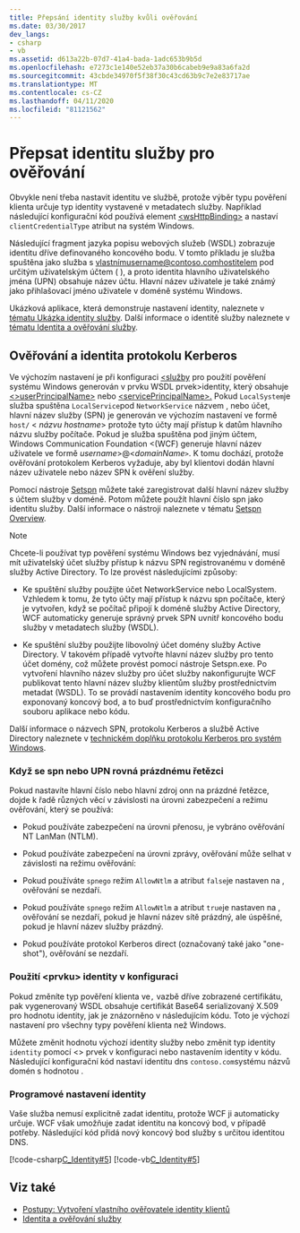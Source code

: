 ```yaml
---
title: Přepsání identity služby kvůli ověřování
ms.date: 03/30/2017
dev_langs:
- csharp
- vb
ms.assetid: d613a22b-07d7-41a4-bada-1adc653b9b5d
ms.openlocfilehash: e7273c1e140e52eb37a30b6cabeb9e9a83a6fa2d
ms.sourcegitcommit: 43cbde34970f5f38f30c43cd63b9c7e2e83717ae
ms.translationtype: MT
ms.contentlocale: cs-CZ
ms.lasthandoff: 04/11/2020
ms.locfileid: "81121562"
---
```

# <a name="override-the-identity-of-a-service-for-authentication"></a>Přepsat identitu služby pro ověřování

Obvykle není třeba nastavit identitu ve službě, protože výběr typu pověření klienta určuje typ identity vystavené v metadatech služby. Například následující konfigurační kód používá element [ \<wsHttpBinding>](../../configure-apps/file-schema/wcf/wshttpbinding.md) a nastaví `clientCredentialType` atribut na systém Windows.  

 Následující fragment jazyka popisu webových služeb (WSDL) zobrazuje identitu dříve definovaného koncového bodu. V tomto příkladu je služba spuštěna jako služba s vlastnímusername@contoso.comhostitelem pod určitým uživatelským účtem ( ), a proto identita hlavního uživatelského jména (UPN) obsahuje název účtu. Hlavní název uživatele je také známý jako přihlašovací jméno uživatele v doméně systému Windows.  

 Ukázková aplikace, která demonstruje nastavení identity, naleznete v [tématu Ukázka identity služby](../samples/service-identity-sample.md). Další informace o identitě služby naleznete v [tématu Identita a ověřování služby](../feature-details/service-identity-and-authentication.md).  
  
## <a name="kerberos-authentication-and-identity"></a>Ověřování a identita protokolu Kerberos  
 Ve výchozím nastavení je při konfiguraci [ \<služby](../../configure-apps/file-schema/wcf/identity.md) pro použití pověření systému Windows generován v prvku WSDL prvek>identity, který obsahuje [ \<>userPrincipalName>](../../configure-apps/file-schema/wcf/userprincipalname.md) nebo [ \<servicePrincipalName>.](../../configure-apps/file-schema/wcf/serviceprincipalname.md) Pokud `LocalSystem`je služba spuštěna `LocalService`pod `NetworkService` názvem , nebo účet, hlavní název služby (SPN) je generován ve výchozím nastavení ve formě `host/` \< *názvu hostname*> protože tyto účty mají přístup k datům hlavního názvu služby počítače. Pokud je služba spuštěna pod jiným účtem, Windows Communication Foundation \<(WCF) generuje hlavní název uživatele ve formě *username*>@<*domainName*`>`. K tomu dochází, protože ověřování protokolem Kerberos vyžaduje, aby byl klientovi dodán hlavní název uživatele nebo název SPN k ověření služby.  
  
 Pomocí nástroje [Setspn](https://docs.microsoft.com/previous-versions/windows/it-pro/windows-server-2008-R2-and-2008/cc731241(v=ws.10)?redirectedfrom=MSDN) můžete také zaregistrovat další hlavní název služby s účtem služby v doméně. Potom můžete použít hlavní číslo spn jako identitu služby. Další informace o nástroji naleznete v tématu [Setspn Overview](https://docs.microsoft.com/previous-versions/windows/it-pro/windows-server-2003/cc773257(v=ws.10)).  
  
> [!NOTE]
> Chcete-li používat typ pověření systému Windows bez vyjednávání, musí mít uživatelský účet služby přístup k názvu SPN registrovanému v doméně služby Active Directory. To lze provést následujícími způsoby:  
  
- Ke spuštění služby použijte účet NetworkService nebo LocalSystem. Vzhledem k tomu, že tyto účty mají přístup k názvu spn počítače, který je vytvořen, když se počítač připojí k doméně služby Active Directory, WCF automaticky generuje správný prvek SPN uvnitř koncového bodu služby v metadatech služby (WSDL).  
  
- Ke spuštění služby použijte libovolný účet domény služby Active Directory. V takovém případě vytvořte hlavní název služby pro tento účet domény, což můžete provést pomocí nástroje Setspn.exe. Po vytvoření hlavního název služby pro účet služby nakonfigurujte WCF publikovat tento hlavní název služby klientům služby prostřednictvím metadat (WSDL). To se provádí nastavením identity koncového bodu pro exponovaný koncový bod, a to buď prostřednictvím konfiguračního souboru aplikace nebo kódu.  
  
 Další informace o názvech SPN, protokolu Kerberos a službě Active Directory naleznete v [technickém doplňku protokolu Kerberos pro systém Windows](https://docs.microsoft.com/previous-versions/msp-n-p/ff649429(v=pandp.10)).  
  
### <a name="when-spn-or-upn-equals-the-empty-string"></a>Když se spn nebo UPN rovná prázdnému řetězci  
 Pokud nastavíte hlavní číslo nebo hlavní zdroj onn na prázdné řetězce, dojde k řadě různých věcí v závislosti na úrovni zabezpečení a režimu ověřování, který se používá:  
  
- Pokud používáte zabezpečení na úrovni přenosu, je vybráno ověřování NT LanMan (NTLM).  
  
- Pokud používáte zabezpečení na úrovni zprávy, ověřování může selhat v závislosti na režimu ověřování:  
  
- Pokud používáte `spnego` režim `AllowNtlm` a atribut `false`je nastaven na , ověřování se nezdaří.  
  
- Pokud používáte `spnego` režim `AllowNtlm` a atribut `true`je nastaven na , ověřování se nezdaří, pokud je hlavní název sítě prázdný, ale úspěšné, pokud je hlavní název služby prázdný.  
  
- Pokud používáte protokol Kerberos direct (označovaný také jako "one-shot"), ověřování se nezdaří.  
  
### <a name="using-the-identity-element-in-configuration"></a>Použití \<prvku> identity v konfiguraci  
 Pokud změníte typ pověření klienta ve`,` vazbě dříve zobrazené certifikátu, pak vygenerovaný WSDL obsahuje certifikát Base64 serializovaný X.509 pro hodnotu identity, jak je znázorněno v následujícím kódu. Toto je výchozí nastavení pro všechny typy pověření klienta než Windows.  

 Můžete změnit hodnotu výchozí identity služby nebo změnit typ identity `identity` pomocí <> prvek v konfiguraci nebo nastavením identity v kódu. Následující konfigurační kód nastaví identitu dns `contoso.com`systému názvů domén s hodnotou .  

### <a name="setting-identity-programmatically"></a>Programové nastavení identity  
 Vaše služba nemusí explicitně zadat identitu, protože WCF ji automaticky určuje. WCF však umožňuje zadat identitu na koncový bod, v případě potřeby. Následující kód přidá nový koncový bod služby s určitou identitou DNS.  
  
 [!code-csharp[C_Identity#5](../../../../samples/snippets/csharp/VS_Snippets_CFX/c_identity/cs/source.cs#5)]
 [!code-vb[C_Identity#5](../../../../samples/snippets/visualbasic/VS_Snippets_CFX/c_identity/vb/source.vb#5)]  
  
## <a name="see-also"></a>Viz také

- [Postupy: Vytvoření vlastního ověřovatele identity klientů](how-to-create-a-custom-client-identity-verifier.md)
- [Identita a ověřování služby](../feature-details/service-identity-and-authentication.md)
